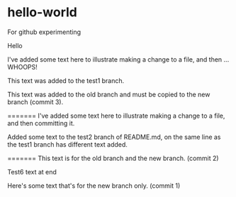 # hello-world
For github experimenting

Hello

I've added some text here to illustrate making a change to a file, and then ... WHOOPS!

This text was added to the test1 branch.

This text was added to the old branch and must be copied to the new branch (commit 3).

=======
I've added some text here to illustrate making a change to a file, and then committing it.

Added some text to the test2 branch of README.md, on the same line as the test1 branch has different text added.

=======
This text is for the old branch and the new branch. (commit 2)

Test6 text at end

Here's some text that's for the new branch only. (commit 1)